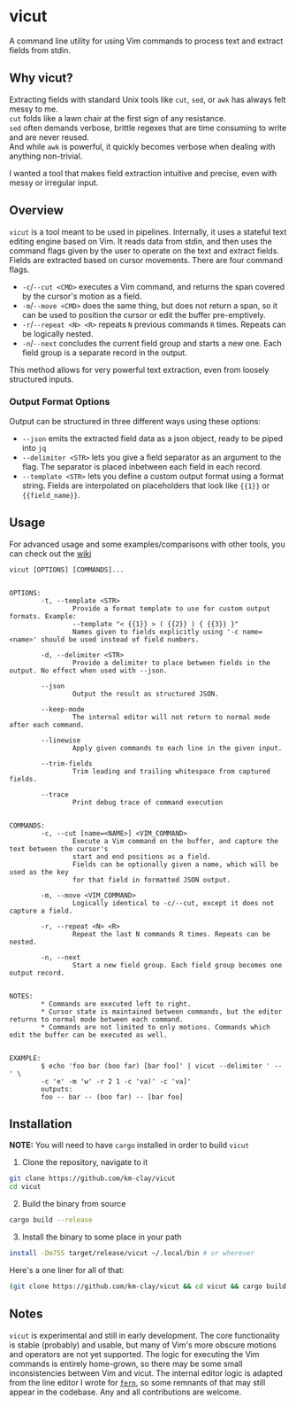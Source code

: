 # vicut

A command line utility for using Vim commands to process text and extract fields from stdin.

## Why vicut?
Extracting fields with standard Unix tools like `cut`, `sed`, or `awk` has always felt messy to me.  
`cut` folds like a lawn chair at the first sign of any resistance.  
`sed` often demands verbose, brittle regexes that are time consuming to write and are never reused.  
And while `awk` is powerful, it quickly becomes verbose when dealing with anything non-trivial.  

I wanted a tool that makes field extraction intuitive and precise, even with messy or irregular input.

## Overview
`vicut` is a tool meant to be used in pipelines. Internally, it uses a stateful text editing engine based on Vim. It reads data from stdin, and then uses the command flags given by the user to operate on the text and extract fields. Fields are extracted based on cursor movements. There are four command flags. 

* `-c`/`--cut <CMD>` executes a Vim command, and returns the span covered by the cursor's motion as a field. 
* `-m`/`--move <CMD>` does the same thing, but does not return a span, so it can be used to position the cursor or edit the buffer pre-emptively.
* `-r`/`--repeat <N> <R>` repeats `N` previous commands `R` times. Repeats can be logically nested.
* `-n`/`--next` concludes the current field group and starts a new one. Each field group is a separate record in the output.

This method allows for very powerful text extraction, even from loosely structured inputs.
### Output Format Options
Output can be structured in three different ways using these options:
* `--json` emits the extracted field data as a json object, ready to be piped into `jq`
* `--delimiter <STR>` lets you give a field separator as an argument to the flag. The separator is placed inbetween each field in each record.
* `--template <STR>` lets you define a custom output format using a format string. Fields are interpolated on placeholders that look like `{{1}}` or `{{field_name}}`.

## Usage

For advanced usage and some examples/comparisons with other tools, you can check out the [wiki](https://github.com/km-clay/vicut/wiki)

```
vicut [OPTIONS] [COMMANDS]...


OPTIONS:
        -t, --template <STR>
                Provide a format template to use for custom output formats. Example:
                --template "< {{1}} > ( {{2}} ) { {{3}} }"
                Names given to fields explicitly using '-c name=<name>' should be used instead of field numbers.

        -d, --delimiter <STR>
                Provide a delimiter to place between fields in the output. No effect when used with --json.

        --json
                Output the result as structured JSON.

        --keep-mode
                The internal editor will not return to normal mode after each command.

        --linewise
                Apply given commands to each line in the given input.

        --trim-fields
                Trim leading and trailing whitespace from captured fields.

        --trace
                Print debug trace of command execution


COMMANDS:
        -c, --cut [name=<NAME>] <VIM_COMMAND>
                Execute a Vim command on the buffer, and capture the text between the cursor's
                start and end positions as a field.
                Fields can be optionally given a name, which will be used as the key
                for that field in formatted JSON output.

        -m, --move <VIM_COMMAND>
                Logically identical to -c/--cut, except it does not capture a field.

        -r, --repeat <N> <R>
                Repeat the last N commands R times. Repeats can be nested.

        -n, --next
                Start a new field group. Each field group becomes one output record.


NOTES:
        * Commands are executed left to right.
        * Cursor state is maintained between commands, but the editor returns to normal mode between each command.
        * Commands are not limited to only motions. Commands which edit the buffer can be executed as well.


EXAMPLE:
        $ echo 'foo bar (boo far) [bar foo]' | vicut --delimiter ' -- ' \
        -c 'e' -m 'w' -r 2 1 -c 'va)' -c 'va]'
        outputs:
        foo -- bar -- (boo far) -- [bar foo]
```

## Installation

**NOTE:** You will need to have `cargo` installed in order to build `vicut`

1. Clone the repository, navigate to it
```bash
git clone https://github.com/km-clay/vicut
cd vicut
```
2. Build the binary from source
```bash
cargo build --release
```
3. Install the binary to some place in your path
```bash
install -Dm755 target/release/vicut ~/.local/bin # or wherever
```

Here's a one liner for all of that:
```bash
(git clone https://github.com/km-clay/vicut && cd vicut && cargo build --release && mkdir -p ~/.local/bin && install -Dm755 target/release/vicut ~/.local/bin && echo "Installed the binary to ~/.local/bin, make sure that is in your \$PATH")
```

## Notes

`vicut` is experimental and still in early development. The core functionality is stable (probably) and usable, but many of Vim's more obscure motions and operators are not yet supported. The logic for executing the Vim commands is entirely home-grown, so there may be some small inconsistencies between Vim and vicut. The internal editor logic is adapted from the line editor I wrote for [`fern`](https://github.com/km-clay/fern), so some remnants of that may still appear in the codebase. Any and all contributions are welcome.
